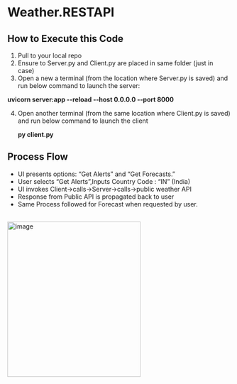 # Weather.RESTAPI

## How to Execute this Code   
1. Pull to your local repo
2. Ensure to Server.py and Client.py are placed in same folder (just in case)
3. Open a new a terminal (from the location where Server.py is saved) and run below command to launch the server:
   
  **uvicorn server:app --reload --host 0.0.0.0 --port 8000**
  
4. Open another terminal (from the same location where Client.py is saved) and run below command to launch the client
   
   **py client.py**

## Process Flow
 <ul>
   <li>UI presents options: “Get Alerts” and “Get Forecasts.”</li>
   <li>User selects “Get Alerts”,Inputs Country Code : “IN” (India)</li>
   <li>UI invokes Client->calls->Server->calls->public weather API</li>
   <li>Response from Public API is propagated back to user</li>
   <li>Same Process followed for Forecast when requested by user.</li>
 </ul>
<br>
<img width="300" height="350" alt="image" src="https://github.com/user-attachments/assets/a26f4a17-4bc7-4c87-8bb1-f495b33a41b2" />
